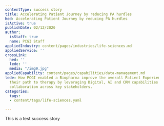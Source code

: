 ```yaml
---
contentType: success story
title: Accelerating Patient Journey by reducing PA hurdles
hed: Accelerating Patient Journey by reducing PA hurdles
isActive: true
publishDate: 02/12/2020
author:
  isStaff: true
  name: PCGI Staff
appliedIndustry: content/pages/industries/life-sciences.md
appliedService: ''
crossLink:
  hed: ''
  lede: ''
  media: "/img9.jpg"
appliedCapability: content/pages/capabilities/data-management.md
lede: How PCGI enabled a Biopharma improve the overall Patient Experience, and accelerate
  their path to therapy by leveraging Digital, AI and CRM capabilities to improve
  collaboration across key stakeholders.
categories:
  tags:
  - content/tags/life-sciences.yaml

---
```

This is a test success story